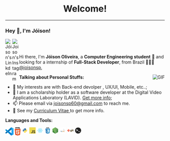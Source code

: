 <h1 align="center"> Welcome! </h1>
<hr />

### Hey 👋, I'm Jóison!

<a href="https://www.linkedin.com/in/joison//">
  <img align="left" alt="Jóison's LinkdeIn" width="22px" src="https://cdn.jsdelivr.net/npm/simple-icons@v3/icons/linkedin.svg" />
</a>
<a href="https://www.instagram.com/joisom/">
  <img align="left" alt="Joison's Instagram" width="22px" src="https://cdn.jsdelivr.net/npm/simple-icons@v3/icons/instagram.svg" />
</a>
<br />
<br />

Hi there, I'm **Jóison Oliveira**, a **Computer Engineering student** 🚀 and looking for a internship of **Full-Stack Developer**,  from Brazil 🙍🏽‍♂️ [@joisonsp](https://github.com/joisonsp),  

  <img align="right" alt="GIF" src="https://i.pinimg.com/originals/e4/26/70/e426702edf874b181aced1e2fa5c6cde.gif" />

**Talking about Personal Stuffs:**

- 🤔 My interests are with Back-end devolper , UX/UI, Mobile,  etc..;
- 💼 I am a scholarship holder as a software developer at the Digital Video Applications Laboratory (LAVID). [Get more info](https://www.ufpb.br/ci/lavid/quem-somos);
- 📫 Please email via joisonsp60@gmail.com to reach me.
- 📝 See my [Curriculum Vitae ]( http://lattes.cnpq.br/0378020187499310) to get more info.


**Languages and Tools:**  


<code><img height="20" src="https://raw.githubusercontent.com/github/explore/80688e429a7d4ef2fca1e82350fe8e3517d3494d/topics/python/python.png"></code>
<code><img height="20" src="https://raw.githubusercontent.com/github/explore/80688e429a7d4ef2fca1e82350fe8e3517d3494d/topics/javascript/javascript.png"></code>
<code><img height="20" src="https://raw.githubusercontent.com/github/explore/80688e429a7d4ef2fca1e82350fe8e3517d3494d/topics/react/react.png"></code>
<img src="https://raw.githubusercontent.com/devicons/devicon/master/icons/css3/css3-original-wordmark.svg" alt="css3" width="20" height="20"/> 
<code><img height="20" src="https://raw.githubusercontent.com/github/explore/80688e429a7d4ef2fca1e82350fe8e3517d3494d/topics/nodejs/nodejs.png"></code>
<code><img height="20" src="https://raw.githubusercontent.com/github/explore/80688e429a7d4ef2fca1e82350fe8e3517d3494d/topics/mysql/mysql.png"></code>
<code><img height="20" src="https://raw.githubusercontent.com/github/explore/80688e429a7d4ef2fca1e82350fe8e3517d3494d/topics/git/git.png"></code>
<code><img height="20" src="https://raw.githubusercontent.com/github/explore/80688e429a7d4ef2fca1e82350fe8e3517d3494d/topics/terminal/terminal.png"></code>
<img align="left" alt="Visual Studio Code" width="26px" src="https://raw.githubusercontent.com/github/explore/80688e429a7d4ef2fca1e82350fe8e3517d3494d/topics/visual-studio-code/visual-studio-code.png" />
<img align="left" alt="HTML5" width="26px" src="https://raw.githubusercontent.com/github/explore/80688e429a7d4ef2fca1e82350fe8e3517d3494d/topics/html/html.png" />
